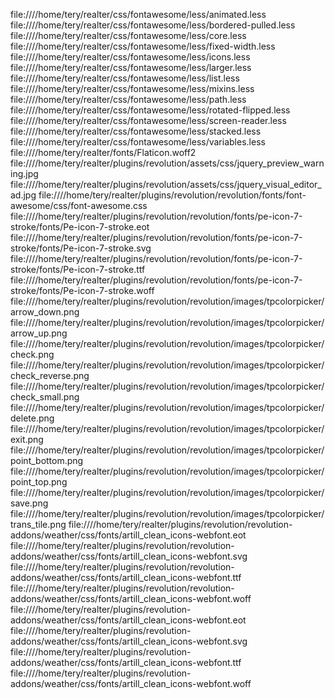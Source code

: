 file:////home/tery/realter/css/fontawesome/less/animated.less
file:////home/tery/realter/css/fontawesome/less/bordered-pulled.less
file:////home/tery/realter/css/fontawesome/less/core.less
file:////home/tery/realter/css/fontawesome/less/fixed-width.less
file:////home/tery/realter/css/fontawesome/less/icons.less
file:////home/tery/realter/css/fontawesome/less/larger.less
file:////home/tery/realter/css/fontawesome/less/list.less
file:////home/tery/realter/css/fontawesome/less/mixins.less
file:////home/tery/realter/css/fontawesome/less/path.less
file:////home/tery/realter/css/fontawesome/less/rotated-flipped.less
file:////home/tery/realter/css/fontawesome/less/screen-reader.less
file:////home/tery/realter/css/fontawesome/less/stacked.less
file:////home/tery/realter/css/fontawesome/less/variables.less
file:////home/tery/realter/fonts/Flaticon.woff2
file:////home/tery/realter/plugins/revolution/assets/css/jquery_preview_warning.jpg
file:////home/tery/realter/plugins/revolution/assets/css/jquery_visual_editor_ad.jpg
file:////home/tery/realter/plugins/revolution/revolution/fonts/font-awesome/css/font-awesome.css
file:////home/tery/realter/plugins/revolution/revolution/fonts/pe-icon-7-stroke/fonts/Pe-icon-7-stroke.eot
file:////home/tery/realter/plugins/revolution/revolution/fonts/pe-icon-7-stroke/fonts/Pe-icon-7-stroke.svg
file:////home/tery/realter/plugins/revolution/revolution/fonts/pe-icon-7-stroke/fonts/Pe-icon-7-stroke.ttf
file:////home/tery/realter/plugins/revolution/revolution/fonts/pe-icon-7-stroke/fonts/Pe-icon-7-stroke.woff
file:////home/tery/realter/plugins/revolution/revolution/images/tpcolorpicker/arrow_down.png
file:////home/tery/realter/plugins/revolution/revolution/images/tpcolorpicker/arrow_up.png
file:////home/tery/realter/plugins/revolution/revolution/images/tpcolorpicker/check.png
file:////home/tery/realter/plugins/revolution/revolution/images/tpcolorpicker/check_reverse.png
file:////home/tery/realter/plugins/revolution/revolution/images/tpcolorpicker/check_small.png
file:////home/tery/realter/plugins/revolution/revolution/images/tpcolorpicker/delete.png
file:////home/tery/realter/plugins/revolution/revolution/images/tpcolorpicker/exit.png
file:////home/tery/realter/plugins/revolution/revolution/images/tpcolorpicker/point_bottom.png
file:////home/tery/realter/plugins/revolution/revolution/images/tpcolorpicker/point_top.png
file:////home/tery/realter/plugins/revolution/revolution/images/tpcolorpicker/save.png
file:////home/tery/realter/plugins/revolution/revolution/images/tpcolorpicker/trans_tile.png
file:////home/tery/realter/plugins/revolution/revolution-addons/weather/css/fonts/artill_clean_icons-webfont.eot
file:////home/tery/realter/plugins/revolution/revolution-addons/weather/css/fonts/artill_clean_icons-webfont.svg
file:////home/tery/realter/plugins/revolution/revolution-addons/weather/css/fonts/artill_clean_icons-webfont.ttf
file:////home/tery/realter/plugins/revolution/revolution-addons/weather/css/fonts/artill_clean_icons-webfont.woff
file:////home/tery/realter/plugins/revolution-addons/weather/css/fonts/artill_clean_icons-webfont.eot
file:////home/tery/realter/plugins/revolution-addons/weather/css/fonts/artill_clean_icons-webfont.svg
file:////home/tery/realter/plugins/revolution-addons/weather/css/fonts/artill_clean_icons-webfont.ttf
file:////home/tery/realter/plugins/revolution-addons/weather/css/fonts/artill_clean_icons-webfont.woff
